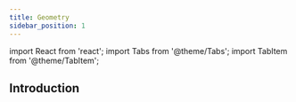 ```yaml
---
title: Geometry
sidebar_position: 1
---
```


import React from 'react';
import Tabs from '@theme/Tabs';
import TabItem from '@theme/TabItem';

## Introduction
